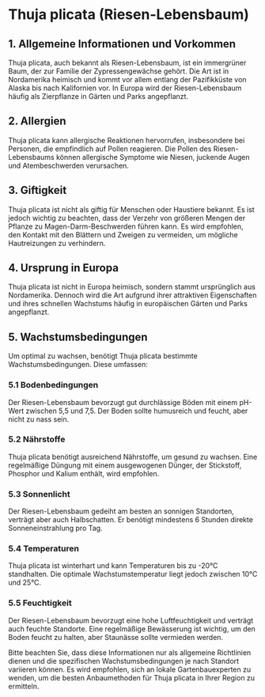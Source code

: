 # Thuja plicata (Riesen-Lebensbaum)

## 1. Allgemeine Informationen und Vorkommen
Thuja plicata, auch bekannt als Riesen-Lebensbaum, ist ein immergrüner Baum, der zur Familie der Zypressengewächse gehört. Die Art ist in Nordamerika heimisch und kommt vor allem entlang der Pazifikküste von Alaska bis nach Kalifornien vor. In Europa wird der Riesen-Lebensbaum häufig als Zierpflanze in Gärten und Parks angepflanzt.

## 2. Allergien
Thuja plicata kann allergische Reaktionen hervorrufen, insbesondere bei Personen, die empfindlich auf Pollen reagieren. Die Pollen des Riesen-Lebensbaums können allergische Symptome wie Niesen, juckende Augen und Atembeschwerden verursachen.

## 3. Giftigkeit
Thuja plicata ist nicht als giftig für Menschen oder Haustiere bekannt. Es ist jedoch wichtig zu beachten, dass der Verzehr von größeren Mengen der Pflanze zu Magen-Darm-Beschwerden führen kann. Es wird empfohlen, den Kontakt mit den Blättern und Zweigen zu vermeiden, um mögliche Hautreizungen zu verhindern.

## 4. Ursprung in Europa
Thuja plicata ist nicht in Europa heimisch, sondern stammt ursprünglich aus Nordamerika. Dennoch wird die Art aufgrund ihrer attraktiven Eigenschaften und ihres schnellen Wachstums häufig in europäischen Gärten und Parks angepflanzt.

## 5. Wachstumsbedingungen
Um optimal zu wachsen, benötigt Thuja plicata bestimmte Wachstumsbedingungen. Diese umfassen:

### 5.1 Bodenbedingungen
Der Riesen-Lebensbaum bevorzugt gut durchlässige Böden mit einem pH-Wert zwischen 5,5 und 7,5. Der Boden sollte humusreich und feucht, aber nicht zu nass sein.

### 5.2 Nährstoffe
Thuja plicata benötigt ausreichend Nährstoffe, um gesund zu wachsen. Eine regelmäßige Düngung mit einem ausgewogenen Dünger, der Stickstoff, Phosphor und Kalium enthält, wird empfohlen.

### 5.3 Sonnenlicht
Der Riesen-Lebensbaum gedeiht am besten an sonnigen Standorten, verträgt aber auch Halbschatten. Er benötigt mindestens 6 Stunden direkte Sonneneinstrahlung pro Tag.

### 5.4 Temperaturen
Thuja plicata ist winterhart und kann Temperaturen bis zu -20°C standhalten. Die optimale Wachstumstemperatur liegt jedoch zwischen 10°C und 25°C.

### 5.5 Feuchtigkeit
Der Riesen-Lebensbaum bevorzugt eine hohe Luftfeuchtigkeit und verträgt auch feuchte Standorte. Eine regelmäßige Bewässerung ist wichtig, um den Boden feucht zu halten, aber Staunässe sollte vermieden werden.

Bitte beachten Sie, dass diese Informationen nur als allgemeine Richtlinien dienen und die spezifischen Wachstumsbedingungen je nach Standort variieren können. Es wird empfohlen, sich an lokale Gartenbauexperten zu wenden, um die besten Anbaumethoden für Thuja plicata in Ihrer Region zu ermitteln.

